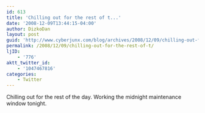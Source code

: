 ```yaml
---
id: 613
title: 'Chilling out for the rest of t...'
date: '2008-12-09T13:44:15-04:00'
author: DizkoDan
layout: post
guid: 'http://www.cyberjunx.com/blog/archives/2008/12/09/chilling-out-for-the-rest-of-t/'
permalink: /2008/12/09/chilling-out-for-the-rest-of-t/
ljID:
    - '776'
aktt_twitter_id:
    - '1047467816'
categories:
    - Twitter
---
```


Chilling out for the rest of the day. Working the midnight maintenance window tonight.